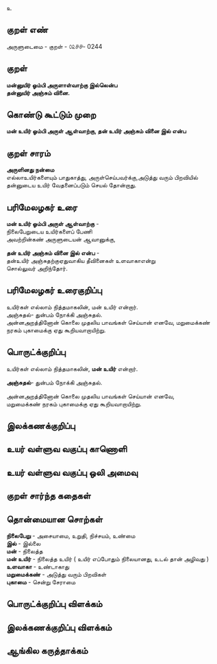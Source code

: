 உ

## குறள் எண் 

அருளுடைமை - குறள் - ௦௨௪௪- 0244  

## குறள் 

**மன்னுயிர் ஓம்பி அருளாள்வாற்கு இல்லென்ப  
தன்னுயிர் அஞ்சும் வினை.**

## கொண்டு கூட்டும் முறை

**மன் உயிர் ஓம்பி அருள் ஆள்வாற்கு, தன் உயிர் அஞ்சும் வினை இல் என்ப**

## குறள் சாரம் 

**அருளினது நன்மை**  
எல்லாஉயிர்களையும் பாதுகாத்து, அருள்செய்பவர்க்கு,அடுத்து வரும் பிறவியில்  
தன்னுடைய உயிர் வேதனைப்படும் செயல் தோன்றாது.  

## பரிமேலழகர் உரை

**மன் உயிர் ஓம்பி அருள் ஆள்வாற்கு** -  
நிலைபேறுடைய உயிர்களைப் பேணி  
அவற்றின்கண் அருளுடையன் ஆவானுக்கு,  

**தன் உயிர் அஞ்சும் வினை இல் என்ப** -  
தன்உயிர் அஞ்சுதற்குஏதுவாகிய தீவினைகள் உளவாகாஎன்று  
சொல்லுவர் அறிந்தோர். 

## பரிமேலழகர் உரைகுறிப்பு   

உயிர்கள் எல்லாம் நித்தமாகலின், மன் உயிர் என்றார்.  
அஞ்சுதல்- துன்பம் நோக்கி அஞ்சுதல்.  
அன்னஅறத்தினோன் கொலை முதலிய பாவங்கள் செய்யான் எனவே, மறுமைக்கண் நரகம் புகாமைக்கு ஏது கூறியவாறாயிற்று.  

## பொருட்க்குறிப்பு 

உயிர்கள் எல்லாம் நித்தமாகலின், **மன் உயிர்** என்றார்.  

**அஞ்சுதல்**- துன்பம் நோக்கி அஞ்சுதல்.  

அன்னஅறத்தினோன் கொலை முதலிய பாவங்கள் செய்யான் எனவே,  
மறுமைக்கண் நரகம் புகாமைக்கு ஏது கூறியவாறாயிற்று.  

## இலக்கணக்குறிப்பு  


## உயர் வள்ளுவ வகுப்பு காணொளி


## உயர் வள்ளுவ வகுப்பு ஒலி அமைவு 

 
## குறள் சார்ந்த கதைகள் 


## தொன்மையான சொற்கள்

**நிலைபேறு** - அசையாமை, உறுதி, நிச்சயம், உண்மை   
**இல்** - இல்லை   
**மன்** - நிலைத்த   
**மன் உயிர்** - நிலைத்த உயிர்  ( உயிர் எப்போதும் நிலையானது, உடல் தான் அழிவது )  
**உளவாகா** - உண்டாகாது   
**மறுமைக்கண்** - அடுத்து வரும் பிறவிகள்  
**புகாமை** - சென்று சேராமை 

## பொருட்க்குறிப்பு விளக்கம்


## இலக்கணக்குறிப்பு விளக்கம்


## ஆங்கில கருத்தாக்கம் 



